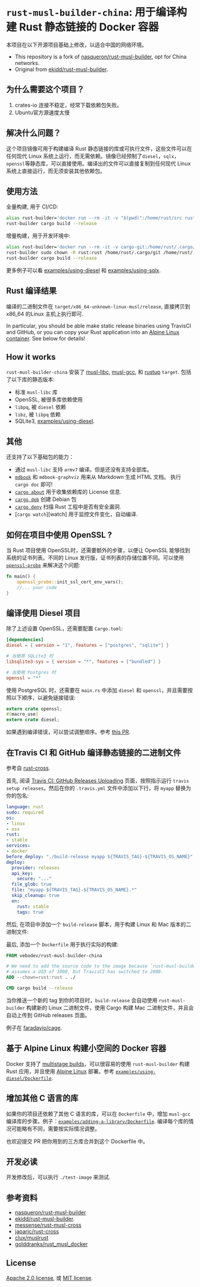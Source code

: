 # `rust-musl-builder-china`: 用于编译构建 Rust 静态链接的 Docker 容器

本项目在以下开源项目基础上修改，以适合中国的网络环境。

- This repository is a fork of [nasqueron/rust-musl-builder](https://github.com/nasqueron/rust-musl-builder), opt for China networks.
- Original from [ekidd/rust-musl-builder](https://github.com/emk/rust-musl-builder).

## 为什么需要这个项目？

1. crates-io 连接不稳定，经常下载依赖包失败。
2. Ubuntu官方源速度太慢

## 解决什么问题？

这个项目镜像可用于构建编译 Rust 静态链接的库或可执行文件，这些文件可以在任何现代 Linux 系统上运行，而无需依赖。镜像已经预制了`diesel`，`sqlx`，`openssl`等静态库，可以直接使用。编译出的文件可以直接复制到任何现代 Linux 系统上直接运行，而无须安装其他依赖包。

## 使用方法

全量构建, 用于 CI/CD:

```sh
alias rust-builder='docker run --rm -it -v "$(pwd)":/home/rust/src rust-musl-builder-china'
rust-builder cargo build --release

```

增量构建，用于开发环境中:

```sh
alias rust-builder='docker run --rm -it -v cargo-git:/home/rust/.cargo/git -v cargo-registry:/home/rust/.cargo/registry -v "$(pwd)":/home/rust/src rust-musl-builder-china'
rust-builder sudo chown -R rust:rust /home/rust/.cargo/git /home/rust/.cargo/registry /home/rust/src/target
rust-builder cargo build --release
```

更多例子可以看 [examples/using-diesel](./examples/using-diesel) 和 [examples/using-sqlx](./examples/using-sqlx).

## Rust 编译结果

编译的二进制文件在 `target/x86_64-unknown-linux-musl/release`, 直接拷贝到 x86_64 的Linux 主机上执行即可. 

In particular, you should be able make static release binaries using TravisCI and GitHub, or you can copy your Rust application into an [Alpine Linux container][]. See below for details!

## How it works

`rust-musl-builder-china` 安装了 [musl-libc][], [musl-gcc][], 和 [rustup][] `target`.  包括了以下库的静态版本: 

- 标准 `musl-libc` 库
- OpenSSL, 被很多库依赖使用
- `libpq`,  被 `diesel` 依赖
- `libz`,  被 `libpq` 依赖
- SQLite3, [examples/using-diesel](./examples/using-diesel/).

## 其他

还支持了以下基础包的能力：

- 通过 `musl-libc` 支持 `armv7` 编译。但是还没有支持全部库。
- [`mdbook`][mdbook] 和 `mdbook-graphviz`  用来从 Markdown 生成 HTML 文档。 执行 `cargo doc` 即可!
- [`cargo about`][about] 用于收集依赖库的 License 信息.
- [`cargo deb`][deb] 创建 Debian 包 
- [`cargo deny`][deny] 扫描 Rust 工程中是否有安全漏洞.
- [`cargo watch`][watch] 用于监控文件变化，自动编译.

## 如何在项目中使用 OpenSSL ?

当 Rust 项目使用 OpenSSL时，还需要额外的步骤，以便让 OpenSSL 能够找到系统的证书列表。不同的 Linux 发行版，证书列表的存储位置不同。可以使用 [`openssl-probe`](https://crates.io/crates/openssl-probe) 来解决这个问题:

```rust
fn main() {
    openssl_probe::init_ssl_cert_env_vars();
    //... your code
}
```

## 编译使用 Diesel 项目

除了上述设置 OpenSSL，还需要配置 `Cargo.toml`:

```toml
[dependencies]
diesel = { version = "1", features = ["postgres", "sqlite"] }

# 当使用 SQLite3 时
libsqlite3-sys = { version = "*", features = ["bundled"] }

# 当使用 Postgres 时 
openssl = "*"
```

使用 PostgreSQL 时，还需要在 `main.rs` 中添加 `diesel` 和 `openssl`，并且需要按照以下顺序，以避免链接错误:

```rust
extern crate openssl;
#[macro_use]
extern crate diesel;
```

 如果遇到编译错误，可以尝试调整顺序。参考 [this PR](https://github.com/emk/rust-musl-builder/issues/69).

## 在Travis CI 和 GitHub 编译静态链接的二进制文件

参考自 [rust-cross][].

首先, 阅读 [Travis CI: GitHub Releases Uploading][uploading] 页面，按照指示运行 `travis setup releases`。然后在你的 `.travis.yml` 文件中添加以下行，将 `myapp` 替换为你的包名:

```yaml
language: rust
sudo: required
os:
- linux
- osx
rust:
- stable
services:
- docker
before_deploy: "./build-release myapp ${TRAVIS_TAG}-${TRAVIS_OS_NAME}"
deploy:
  provider: releases
  api_key:
    secure: "..."
  file_glob: true
  file: "myapp-${TRAVIS_TAG}-${TRAVIS_OS_NAME}.*"
  skip_cleanup: true
  on:
    rust: stable
    tags: true
```

然后, 在项目中添加一个 `build-release` 脚本，用于构建 Linux 和 Mac 版本的二进制文件:

最后, 添加一个 `Dockerfile` 用于执行实际的构建:

```Dockerfile
FROM vebodev/rust-musl-builder-china

# We need to add the source code to the image because `rust-musl-builder`
# assumes a UID of 1000, but TravisCI has switched to 2000.
ADD --chown=rust:rust . ./

CMD cargo build --release
```

当你推送一个新的 tag 到你的项目时，`build-release` 会自动使用 `rust-musl-builder` 构建新的 Linux 二进制文件，使用 Cargo 构建 Mac 二进制文件，并且会自动上传到 GitHub releases 页面。

例子在 [faradayio/cage][cage].

[rust-cross]: https://github.com/japaric/rust-cross
[uploading]: https://docs.travis-ci.com/user/deployment/releases
[cage]: https://github.com/faradayio/cage

## 基于 Alpine Linux 构建小空间的 Docker 容器

Docker 支持了 [multistage builds][multistage]，可以很容易的使用 `rust-musl-builder` 构建 Rust 应用，并且使用 [Alpine Linux][] 部署。参考 [`examples/using-diesel/Dockerfile`](./examples/using-diesel/Dockerfile).

[multistage]: https://docs.docker.com/engine/userguide/eng-image/multistage-build/
[Alpine Linux]: https://alpinelinux.org/

## 增加其他 C 语言的库

 如果你的项目还依赖了其他 C 语言的库，可以在 `Dockerfile` 中，增加 `musl-gcc` 编译库的步骤。例子：[`examples/adding-a-library/Dockerfile`](./examples/adding-a-library/Dockerfile). 编译每个库的情况可能略有不同，需要按实际情况调整。

也欢迎提交 PR 把你用到的三方库合并到这个 Dockerfile 中。

## 开发必读

开发修改后，可以执行 `./test-image` 来测试.

## 参考资料

- [nasqueron/rust-musl-builder](https://github.com/nasqueron/rust-musl-builder)
- [ekidd/rust-musl-builder](https://github.com/emk/rust-musl-builder).
- [messense/rust-musl-cross](https://github.com/messense/rust-musl-cross) 
- [japaric/rust-cross](https://github.com/japaric/rust-cross) 
- [clux/muslrust](https://github.com/clux/muslrust) 
- [golddranks/rust_musl_docker](https://github.com/golddranks/rust_musl_docker)

## License

[Apache 2.0 license](./LICENSE-APACHE.txt), 或
[MIT license](./LICENSE-MIT.txt).

[Alpine Linux container]: https://hub.docker.com/_/alpine/
[about]: https://github.com/EmbarkStudios/cargo-about
[deb]: https://github.com/mmstick/cargo-deb
[deny]: https://github.com/EmbarkStudios/cargo-deny
[mdbook]: https://github.com/rust-lang-nursery/mdBook
[musl-libc]: http://www.musl-libc.org/
[musl-gcc]: http://www.musl-libc.org/how.html
[rustup]: https://www.rustup.rs/

